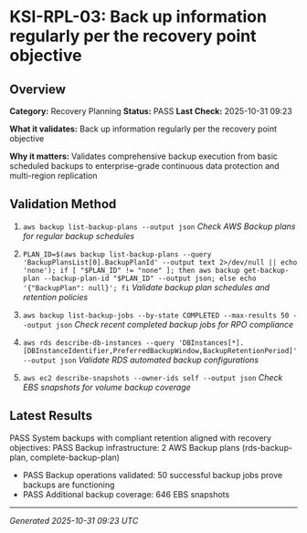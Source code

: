 # KSI-RPL-03: Back up information regularly per the recovery point objective

## Overview

**Category:** Recovery Planning
**Status:** PASS
**Last Check:** 2025-10-31 09:23

**What it validates:** Back up information regularly per the recovery point objective

**Why it matters:** Validates comprehensive backup execution from basic scheduled backups to enterprise-grade continuous data protection and multi-region replication

## Validation Method

1. `aws backup list-backup-plans --output json`
   *Check AWS Backup plans for regular backup schedules*

2. `PLAN_ID=$(aws backup list-backup-plans --query 'BackupPlansList[0].BackupPlanId' --output text 2>/dev/null || echo 'none'); if [ "$PLAN_ID" != "none" ]; then aws backup get-backup-plan --backup-plan-id "$PLAN_ID" --output json; else echo '{"BackupPlan": null}'; fi`
   *Validate backup plan schedules and retention policies*

3. `aws backup list-backup-jobs --by-state COMPLETED --max-results 50 --output json`
   *Check recent completed backup jobs for RPO compliance*

4. `aws rds describe-db-instances --query 'DBInstances[*].[DBInstanceIdentifier,PreferredBackupWindow,BackupRetentionPeriod]' --output json`
   *Validate RDS automated backup configurations*

5. `aws ec2 describe-snapshots --owner-ids self --output json`
   *Check EBS snapshots for volume backup coverage*

## Latest Results

PASS System backups with compliant retention aligned with recovery objectives: PASS Backup infrastructure: 2 AWS Backup plans (rds-backup-plan, complete-backup-plan)
- PASS Backup operations validated: 50 successful backup jobs prove backups are functioning
- PASS Additional backup coverage: 646 EBS snapshots

---
*Generated 2025-10-31 09:23 UTC*